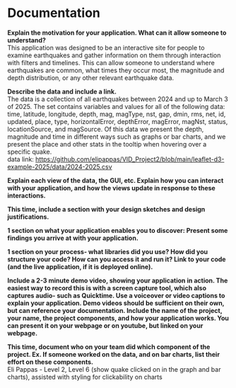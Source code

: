 # Documentation
**Explain the motivation for your application.  What can it allow someone to understand?**  
This application was designed to be an interactive site for people to examine earthquakes and gather information on them through interaction with filters and timelines. This can allow someone to understand where earthquakes are common, what times they occur most, the magnitude and depth distribution, or any other relevant earthquake data.

**Describe the data and include a link.**  
The data is a collection of all earthquakes between 2024 and up to March 3 of 2025. The set contains variables and values for all of the following data: time, latitude, longitude, depth, mag, magType, nst, gap, dmin, rms, net, id, updated, place, type, horizontalError, depthError, magError, magNst, status, locationSource, and magSource.  Of this data we present the depth, magnitude and time in different ways such as graphs or bar charts, and we present the place and other stats in the tooltip when hovering over a specific quake.  
data link: https://github.com/elipappas/VID_Project2/blob/main/leaflet-d3-example-2025/data/2024-2025.csv

**Explain each view of the data, the GUI, etc.  Explain how you can interact with your application, and how the views update in response to these interactions.**   

**This time, include a section with your design sketches and design justifications.**  

**1 section on what your application enables you to discover: Present some findings you arrive at with your application.**  

**1 section on your process- what libraries did you use?  How did you structure your code?  How can you access it and run it?  Link to your code (and the live application, if it is deployed online).**  

**Include a 2-3 minute demo video, showing your application in action.  The easiest way to record this is with a screen capture tool, which also captures audio- such as Quicktime.  Use a voiceover or video captions to explain your application.  Demo videos should be sufficient on their own, but can reference your documentation.  Include the name of the project, your name, the project components, and how your application works.  You can present it on your webpage or on youtube, but linked on your webpage.**  

**This time, document who on your team did which component of the project.  Ex.  If someone worked on the data, and on bar charts, list their effort on these components.**  
Eli Pappas - Level 2, Level 6 (show quake clicked on in the graph and bar charts), assisted with styling for clickability on charts
